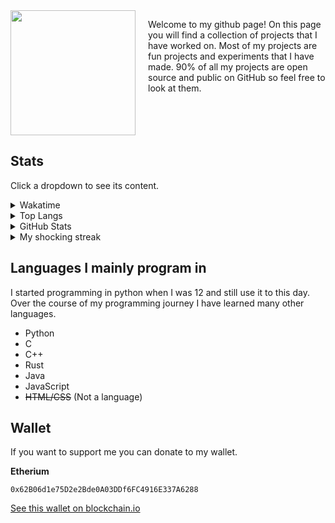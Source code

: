 <div style="display: flex;">

  <div style="flex: 30%;">
    <img src="https://0x4248.dev/logo.svg" width="200px" style="margin:auto;">

  </div>

  <div style="flex: 70%; padding-left: 20px;">
    <p>Welcome to my github page! On this page you will find a collection of projects that I have worked on. Most of my projects are fun projects and experiments that I have made. 90% of all my 
  projects are open source and public on GitHub so feel free to look at them.<p>
  </div>

</div>

## Stats

Click a dropdown to see its content.

<details>
  <summary>Wakatime</summary>
    <p><strong>Note</strong>: Wakatime is not an accurate representation of my coding time since it was not installed on my neovim for a long time.</p>
    <img src="https://github-readme-stats.vercel.app/api/wakatime?username=0x4248&layout=compact&theme=transparent">
</details>

<details>
  <summary>Top Langs</summary>
    <img src="https://github-readme-stats.vercel.app/api/top-langs/?username=0x4248&hide=html,css,jupyter%20notebook&langs_count=40&layout=donut&theme=transparent">
</details>

<details>
  <summary>GitHub Stats</summary>
    <img src="https://github-readme-stats.vercel.app/api?username=0x4248&show_icons=true&theme=transparent">
</details>

<details>
  <summary>My shocking streak</summary>
    <p>I should go touch grass</p>
    <img src="https://streak-stats.demolab.com?user=0x4248&theme=transparent">
</details>

## Languages I mainly program in

I started programming in python when I was 12 and still use it to this day. Over the course of my programming journey I have learned many other languages.

-   Python
-   C
-   C++
-   Rust
-   Java
-   JavaScript
-   ~~HTML/CSS~~ (Not a language)

## Wallet

If you want to support me you can donate to my wallet.

**Etherium**

```
0x62B06d1e75D2e2Bde0A03DDf6FC4916E337A6288
```

[See this wallet on blockchain.io](https://www.blockchain.com/explorer/addresses/eth/0x62B06d1e75D2e2Bde0A03DDf6FC4916E337A6288)
